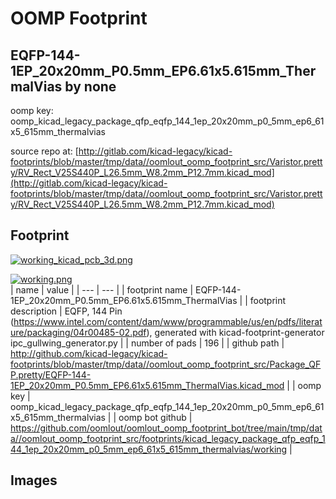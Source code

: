 # OOMP Footprint  
## EQFP-144-1EP_20x20mm_P0.5mm_EP6.61x5.615mm_ThermalVias  by none  
  
oomp key: oomp_kicad_legacy_package_qfp_eqfp_144_1ep_20x20mm_p0_5mm_ep6_61x5_615mm_thermalvias  
  
source repo at: [http://gitlab.com/kicad-legacy/kicad-footprints/blob/master/tmp/data//oomlout_oomp_footprint_src/Varistor.pretty/RV_Rect_V25S440P_L26.5mm_W8.2mm_P12.7mm.kicad_mod](http://gitlab.com/kicad-legacy/kicad-footprints/blob/master/tmp/data//oomlout_oomp_footprint_src/Varistor.pretty/RV_Rect_V25S440P_L26.5mm_W8.2mm_P12.7mm.kicad_mod)  
## Footprint  
  
[![working_kicad_pcb_3d.png](working_kicad_pcb_3d_600.png)](working_kicad_pcb_3d.png)  
  
[![working.png](working_600.png)](working.png)  
| name | value | 
| --- | --- | 
| footprint name | EQFP-144-1EP_20x20mm_P0.5mm_EP6.61x5.615mm_ThermalVias | 
| footprint description | EQFP, 144 Pin (https://www.intel.com/content/dam/www/programmable/us/en/pdfs/literature/packaging/04r00485-02.pdf), generated with kicad-footprint-generator ipc_gullwing_generator.py | 
| number of pads | 196 | 
| github path | http://github.com/kicad-legacy/kicad-footprints/blob/master/tmp/data//oomlout_oomp_footprint_src/Package_QFP.pretty/EQFP-144-1EP_20x20mm_P0.5mm_EP6.61x5.615mm_ThermalVias.kicad_mod | 
| oomp key | oomp_kicad_legacy_package_qfp_eqfp_144_1ep_20x20mm_p0_5mm_ep6_61x5_615mm_thermalvias | 
| oomp bot github | https://github.com/oomlout/oomlout_oomp_footprint_bot/tree/main/tmp/data//oomlout_oomp_footprint_src/footprints/kicad_legacy_package_qfp_eqfp_144_1ep_20x20mm_p0_5mm_ep6_61x5_615mm_thermalvias/working | 
## Images  
